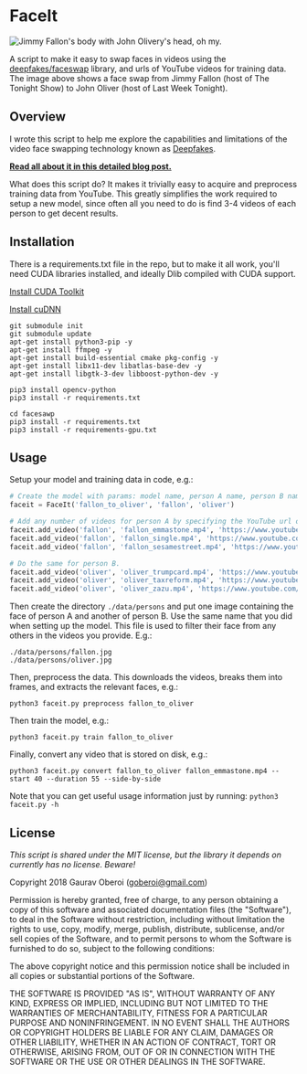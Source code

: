 # FaceIt

![Jimmy Fallon's body with John Olivery's head, oh my.](example.jpg)

A script to make it easy to swap faces in videos using the [deepfakes/faceswap](https://github.com/deepfakes/faceswap) library, and urls of YouTube videos for training data. The image above shows a face swap from Jimmy Fallon (host of The Tonight Show) to John Oliver (host of Last Week Tonight).

## Overview

I wrote this script to help me explore the capabilities and limitations of the video face swapping technology known as [Deepfakes](https://github.com/deepfakes/faceswap).

**[Read all about it in this detailed blog post.](https://goberoi.com/exploring-deepfakes-20c9947c22d9)**

What does this script do? It makes it trivially easy to acquire and preprocess training data from YouTube. This greatly simplifies the work required to setup a new model, since often all you need to do is find 3-4 videos of each person to get decent results.

## Installation

There is a requirements.txt file in the repo, but to make it all work, you'll need CUDA libraries installed, and ideally Dlib compiled with CUDA support.

[Install CUDA Toolkit](https://developer.nvidia.com/cuda-downloads?target_os=Linux&target_arch=x86_64&target_distro=Ubuntu&target_version=1804&target_type=debnetwork)

[Install cuDNN](https://developer.nvidia.com/rdp/cudnn-download)
```
git submodule init
git submodule update
apt-get install python3-pip -y
apt-get install ffmpeg -y
apt-get install build-essential cmake pkg-config -y
apt-get install libx11-dev libatlas-base-dev -y
apt-get install libgtk-3-dev libboost-python-dev -y

pip3 install opencv-python
pip3 install -r requirements.txt

cd facesawp
pip3 install -r requirements.txt
pip3 install -r requirements-gpu.txt
```

## Usage

Setup your model and training data in code, e.g.:
```python
# Create the model with params: model name, person A name, person B name.
faceit = FaceIt('fallon_to_oliver', 'fallon', 'oliver')

# Add any number of videos for person A by specifying the YouTube url of the video.
faceit.add_video('fallon', 'fallon_emmastone.mp4', 'https://www.youtube.com/watch?v=bLBSoC_2IY8')
faceit.add_video('fallon', 'fallon_single.mp4', 'https://www.youtube.com/watch?v=xfFVuXN0FSI')
faceit.add_video('fallon', 'fallon_sesamestreet.mp4', 'https://www.youtube.com/watch?v=SHogg7pJI_M')

# Do the same for person B.
faceit.add_video('oliver', 'oliver_trumpcard.mp4', 'https://www.youtube.com/watch?v=JlxQ3IUWT0I')
faceit.add_video('oliver', 'oliver_taxreform.mp4', 'https://www.youtube.com/watch?v=g23w7WPSaU8')
faceit.add_video('oliver', 'oliver_zazu.mp4', 'https://www.youtube.com/watch?v=Y0IUPwXSQqg')
```

Then create the directory `./data/persons` and put one image containing the face of person A and another of person B. Use the same name that you did when setting up the model. This file is used to filter their face from any others in the videos you provide. E.g.:
```
./data/persons/fallon.jpg
./data/persons/oliver.jpg
```

Then, preprocess the data. This downloads the videos, breaks them into frames, and extracts the relevant faces, e.g.:
```
python3 faceit.py preprocess fallon_to_oliver
```

Then train the model, e.g.:
```
python3 faceit.py train fallon_to_oliver
```

Finally, convert any video that is stored on disk, e.g.:
```
python3 faceit.py convert fallon_to_oliver fallon_emmastone.mp4 --start 40 --duration 55 --side-by-side
```

Note that you can get useful usage information just by running: `python3 faceit.py -h`


## License

*This script is shared under the MIT license, but the library it depends on currently has no license. Beware!*

Copyright 2018 Gaurav Oberoi (goberoi@gmail.com)

Permission is hereby granted, free of charge, to any person obtaining a copy of this software and associated documentation files (the "Software"), to deal in the Software without restriction, including without limitation the rights to use, copy, modify, merge, publish, distribute, sublicense, and/or sell copies of the Software, and to permit persons to whom the Software is furnished to do so, subject to the following conditions:

The above copyright notice and this permission notice shall be included in all copies or substantial portions of the Software.

THE SOFTWARE IS PROVIDED "AS IS", WITHOUT WARRANTY OF ANY KIND, EXPRESS OR IMPLIED, INCLUDING BUT NOT LIMITED TO THE WARRANTIES OF MERCHANTABILITY, FITNESS FOR A PARTICULAR PURPOSE AND NONINFRINGEMENT. IN NO EVENT SHALL THE AUTHORS OR COPYRIGHT HOLDERS BE LIABLE FOR ANY CLAIM, DAMAGES OR OTHER LIABILITY, WHETHER IN AN ACTION OF CONTRACT, TORT OR OTHERWISE, ARISING FROM, OUT OF OR IN CONNECTION WITH THE SOFTWARE OR THE USE OR OTHER DEALINGS IN THE SOFTWARE.
